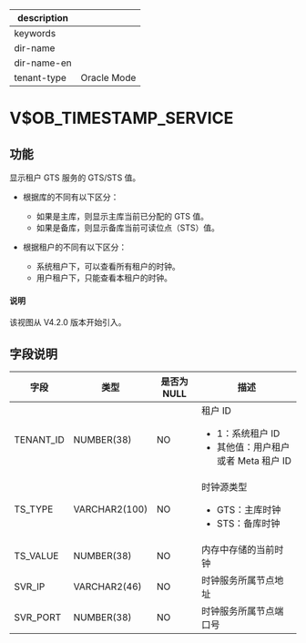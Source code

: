|description||
|---|---|
|keywords||
|dir-name||
|dir-name-en||
|tenant-type|Oracle Mode|

# V$OB_TIMESTAMP_SERVICE

## 功能

显示租户 GTS 服务的 GTS/STS 值。

* 根据库的不同有以下区分：
  * 如果是主库，则显示主库当前已分配的 GTS 值。
  * 如果是备库，则显示备库当前可读位点（STS）值。

* 根据租户的不同有以下区分：
  * 系统租户下，可以查看所有租户的时钟。
  * 用户租户下，只能查看本租户的时钟。

<main id="notice" type='explain'>
  <h4>说明</h4>
  <p>该视图从 V4.2.0 版本开始引入。</p>
</main>

## 字段说明

| **字段** | **类型** | **是否为 NULL** | **描述** |
| --- | --- | --- | --- |
| TENANT_ID | NUMBER(38) | NO | 租户 ID <ul><li>1：系统租户 ID  </li><li>其他值：用户租户或者 Meta 租户 ID </li></ul>|
| TS_TYPE | VARCHAR2(100) | NO | 时钟源类型 <ul><li>GTS：主库时钟  </li><li>STS：备库时钟 </li></ul>|
| TS_VALUE | NUMBER(38) | NO | 内存中存储的当前时钟 |
| SVR_IP | VARCHAR2(46) | NO | 时钟服务所属节点地址 |
| SVR_PORT | NUMBER(38) | NO | 时钟服务所属节点端口号 |
